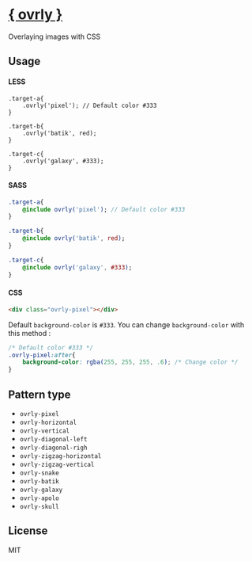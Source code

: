 # [{ ovrly }](http://kristories.github.io/ovrly)

Overlaying images with CSS


## Usage

#### LESS

```less
.target-a{
    .ovrly('pixel'); // Default color #333
}

.target-b{
    .ovrly('batik', red);
}

.target-c{
    .ovrly('galaxy', #333);
}
```

#### SASS

```sass
.target-a{
    @include ovrly('pixel'); // Default color #333
}

.target-b{
    @include ovrly('batik', red);
}

.target-c{
    @include ovrly('galaxy', #333);
}
```

#### CSS

```html
<div class="ovrly-pixel"></div>
```

Default `background-color` is `#333`. You can change `background-color` with this method :

```css
/* Default color #333 */
.ovrly-pixel:after{
    background-color: rgba(255, 255, 255, .6); /* Change color */
}
```


## Pattern type

- `ovrly-pixel`
- `ovrly-horizontal`
- `ovrly-vertical`
- `ovrly-diagonal-left`
- `ovrly-diagonal-righ`
- `ovrly-zigzag-horizontal`
- `ovrly-zigzag-vertical`
- `ovrly-snake`
- `ovrly-batik`
- `ovrly-galaxy`
- `ovrly-apolo`
- `ovrly-skull`


## License

MIT
